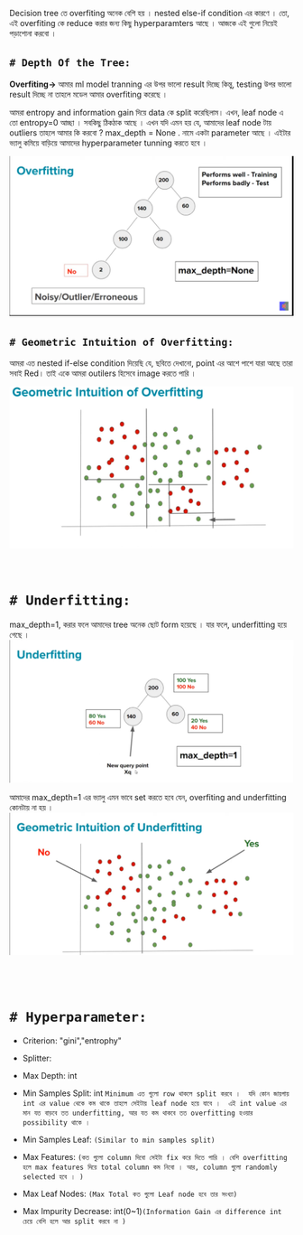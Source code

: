 Decision tree তে overfiting অনেক বেশি হয় । nested else-if condition এর কারণে । তো, এই overfiting কে reduce করার জন্য কিছু hyperparamters আছে । আজকে এই গুলো নিয়েই পড়াশোনা করবো ।  

## `# Depth Of the Tree:`

**Overfiting->** আমার ml model tranning এর উপর ভালো  result  দিচ্ছে কিন্তু,  testing উপর ভালো result দিচ্ছে না তাহলে মডেল আমার overfiting  করেছে । 


আমরা entropy and information gain দিয়ে data কে split করেছিলাম। এখন, leaf node এ তো entropy=0 আচ্ছা । সবকিছু ঠিকঠাক আছে । এখন যদি এমন হয় যে, আমাদের leaf node টায় outliers তাহলে আমার কি করবো ?  max_depth = None . নামে একটা parameter আছে । এইটার ভ্যালু কমিয়ে বাড়িয়ে আমাদের hyperparameter tunning করতে হবে  ।

![image](img/img42.png)


## `# Geometric Intuition of Overfitting:`

আমরা এত nested if-else condition দিয়েছি যে, ছবিতে দেখানো, point এর আশে পাশে যারা আছে তারা সবাই Red। তাই একে আমরা outilers হিসেবে image করতে পারি । 

![image](img/img43.png)

<br>

# `# Underfitting:`

max_depth=1, করার ফলে আমাদের tree অনেক ছোট form হয়েছে । যার ফলে,  underfitting হয়ে গেছে । 
![img](img/img44.png)

আমাদের max_depth=1 এর ভ্যালু এমন ভাবে set করতে হবে যেন,  overfiting and underfitting কোনটায় না হয় । 
![img](img/img45.png)

<br>
<br>


# `# Hyperparameter:`

- Criterion: "gini","entrophy"

- Splitter: 

- Max Depth: int 

- Min Samples Split: int `Minimum এত গুলো row থাকলে split করবে ।  যদি কোন জায়গায় int এর value থেকে কম থাকে তাহলে সেইটায় leaf node হয়ে যাবে ।  এই int value এর মান যত বাড়বে তত underfitting, আর যত কম থাকবে তত overfitting হওয়ার possibility থাকে । `

- Min Samples Leaf: `(Similar to min samples split)`

- Max Features: `(কত গুলো column দিবো সেইটা fix করে দিতে পারি । বেশি overfitting হলে max features দিয়ে total column কম নিবো । আর, column গুলো randomly selected হবে । )`

- Max Leaf Nodes: `(Max Total কত গুলো Leaf node হবে তার সংখ্যা)`

- Max Impurity Decrease: int(0~1)`(Information Gain এর difference int চেয়ে বেশি হলে আর split করবে না )`






